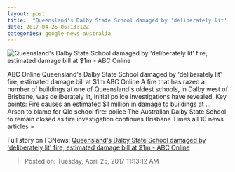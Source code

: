 ```yaml
---
layout: post
title:  "Queensland's Dalby State School damaged by 'deliberately lit' fire, estimated damage bill at $1m - ABC Online"
date: 2017-04-25 06:13:12Z
categories: google-news-australia
---
```


![Queensland's Dalby State School damaged by 'deliberately lit' fire, estimated damage bill at $1m - ABC Online](http://www.abc.net.au/news/image/8469522-1x1-700x700.jpg)

ABC Online Queensland's Dalby State School damaged by 'deliberately lit' fire, estimated damage bill at $1m ABC Online A fire that has razed a number of buildings at one of Queensland's oldest schools, in Dalby west of Brisbane, was deliberately lit, initial police investigations have revealed. Key points: Fire causes an estimated $1 million in damage to buildings at ... Arson to blame for Qld school fire: police The Australian Dalby State School to remain closed as fire investigation continues Brisbane Times all 10 news articles »


Full story on F3News: [Queensland's Dalby State School damaged by 'deliberately lit' fire, estimated damage bill at $1m - ABC Online](http://www.f3nws.com/n/AzDdYG)

> Posted on: Tuesday, April 25, 2017 11:13:12 AM
